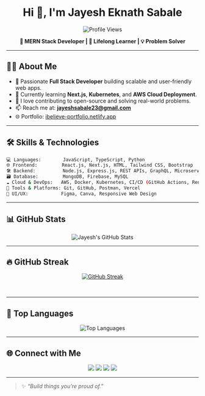 <h1 align="center">Hi 👋, I'm Jayesh Eknath Sabale</h1>

<p align="center">
  <img src="https://komarev.com/ghpvc/?username=jayeshSabale&label=Visitors&color=0e75b6&style=flat" alt="Profile Views" />
</p>

<p align="center">
  <b>🚀 MERN Stack Developer | 🧠 Lifelong Learner | 💡 Problem Solver</b>
</p>

---

## 👨‍💻 About Me

- 💼 Passionate **Full Stack Developer** building scalable and user-friendly web apps.
- 🌱 Currently learning **Next.js**, **Kubernetes**, and **AWS Cloud Deployment**.
- 🧠 I love contributing to open-source and solving real-world problems.
- 📫 Reach me at: **jayeshsabale23@gmail.com**
- 🌐 Portfolio: [ibelieve-portfolio.netlify.app](https://ibelieve-portfolio.netlify.app)

---

## 🛠️ Skills & Technologies

```bash
💻 Languages:        JavaScript, TypeScript, Python
🌐 Frontend:         React.js, Next.js, HTML, Tailwind CSS, Bootstrap
🛠️ Backend:          Node.js, Express.js, REST APIs, GraphQL, Microservices
🗃️ Database:         MongoDB, Firebase, MySQL
☁️ Cloud & DevOps:   AWS, Docker, Kubernetes, CI/CD (GitHub Actions, Render, Netlify)
🧰 Tools & Platforms: Git, GitHub, Postman, Vercel
🎨 UI/UX:            Figma, Canva, Responsive Web Design
```

---

## 📊 GitHub Stats

<p align="center">
  <img src="https://github-readme-stats.vercel.app/api?username=jayeshSabale&show_icons=true&theme=radical" alt="Jayesh's GitHub Stats" />
</p>

---

## 🔥 GitHub Streak

<p align="center">
<a href="https://git.io/streak-stats"><img src="https://github-readme-streak-stats.herokuapp.com?user=JayeshSabale" alt="GitHub Streak" /></a>
 </p>  </br>

---

## 🧠 Top Languages

<p align="center">
  <img src="https://github-readme-stats.vercel.app/api/top-langs/?username=jayeshSabale&layout=compact&theme=radical" alt="Top Languages" />
</p>

---


## 🌐 Connect with Me

<p align="center">
  <a href="mailto:jayeshsabale23@gmail.com"><img src="https://img.shields.io/badge/-Email-D14836?style=for-the-badge&logo=gmail&logoColor=white"></a>
  <a href="https://www.linkedin.com/in/jayesh-sabale-986057250"><img src="https://img.shields.io/badge/-LinkedIn-blue?style=for-the-badge&logo=linkedin&logoColor=white"></a>
  <a href="https://twitter.com/jayesh__sabale"><img src="https://img.shields.io/badge/-Twitter-1DA1F2?style=for-the-badge&logo=twitter&logoColor=white"></a>
  <a href="https://ibelieve-portfolio.netlify.app"><img src="https://img.shields.io/badge/-Portfolio-000?style=for-the-badge&logo=vercel&logoColor=white"></a>
</p>

---

> ✨ *“Build things you’re proud of.”*
> 
